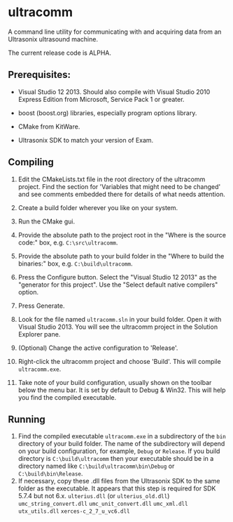 ultracomm
=========

A command line utility for communicating with and acquiring data from an Ultrasonix ultrasound machine.

The current release code is ALPHA.


Prerequisites:
--------------


 - Visual Studio 12 2013. Should also compile with Visual Studio 2010 Express Edition from Microsoft,
   Service Pack 1 or greater.

 - boost (boost.org) libraries, especially program options library.

 - CMake from KitWare.

 - Ultrasonix SDK to match your version of Exam.


Compiling
---------

1. Edit the CMakeLists.txt file in the root directory of the ultracomm project.
   Find the section for 'Variables that might need to be changed' and see
   comments embedded there for details of what needs attention.

1. Create a build folder wherever you like on your system.

1. Run the CMake gui.

1. Provide the absolute path to the project root in the "Where is the source code:" 
   box, e.g. `C:\src\ultracomm`.

1. Provide the absolute path to your build folder in the "Where to build the
   binaries:" box, e.g. `C:\build\ultracomm`.

1. Press the Configure button. Select the "Visual Studio 12 2013" as the
   "generator for this project". Use the "Select default native compilers"
   option.

1. Press Generate. 

1. Look for the file named `ultracomm.sln` in your build folder.
   Open it with Visual Studio 2013. You will see the ultracomm project
   in the Solution Explorer pane.

1. (Optional) Change the active configuration to 'Release'.

1. Right-click the ultracomm project and choose 'Build'. This will compile `ultracomm.exe`.

1. Take note of your build configuration, usually shown on the toolbar below the menu bar.
   It is set by default to Debug & Win32. This will help you find the compiled executable.
 

Running
-------

1. Find the compiled executable `ultracomm.exe` in a subdirectory of the
   `bin` directory of your build folder. The name of the subdirectory will
   depend on your build configuration, for example, `Debug` or `Release`.
   If you build directory is `C:\build\ultracomm` then your executable should
   be in a directory named like `C:\build\ultracomm\bin\Debug` or
   `C:\build\bin\Release`.
1. If necessary, copy these .dll files from the Ultrasonix SDK to the same
   folder as the executable. It appears that this step is required for SDK 5.7.4
   but not 6.x.
    `ulterius.dll` (or `ulterius_old.dll`)
    `umc_string_convert.dll`
    `umc_unit_convert.dll`
    `umc_xml.dll`
    `utx_utils.dll`
    `xerces-c_2_7_u_vc6.dll`


